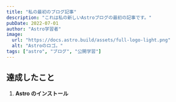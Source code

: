 ```yaml
---
title: "私の最初のブログ記事"
description: "これは私の新しいAstroブログの最初の記事です。"
pubDate: 2022-07-01
author: "Astro学習者"
image:
  url: "https://docs.astro.build/assets/full-logo-light.png"
  alt: "Astroのロゴ。"
tags: ["astro", "ブログ", "公開学習"]
---
```


## 達成したこと

1. **Astro のインストール**
